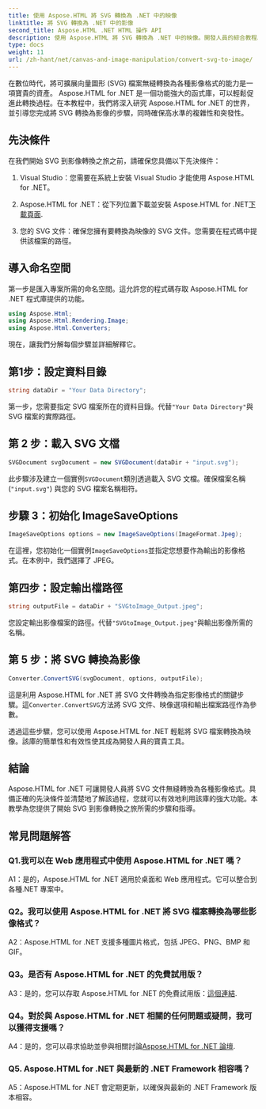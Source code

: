 ```yaml
---
title: 使用 Aspose.HTML 將 SVG 轉換為 .NET 中的映像
linktitle: 將 SVG 轉換為 .NET 中的影像
second_title: Aspose.HTML .NET HTML 操作 API
description: 使用 Aspose.HTML 將 SVG 轉換為 .NET 中的映像。開發人員的綜合教程。輕鬆將 SVG 文件轉換為 JPEG、PNG、BMP 和 GIF 格式。
type: docs
weight: 11
url: /zh-hant/net/canvas-and-image-manipulation/convert-svg-to-image/
---
```


在數位時代，將可擴展向量圖形 (SVG) 檔案無縫轉換為各種影像格式的能力是一項寶貴的資產。 Aspose.HTML for .NET 是一個功能強大的函式庫，可以輕鬆促進此轉換過程。在本教程中，我們將深入研究 Aspose.HTML for .NET 的世界，並引導您完成將 SVG 轉換為影像的步驟，同時確保高水準的複雜性和突發性。

## 先決條件

在我們開始 SVG 到影像轉換之旅之前，請確保您具備以下先決條件：

1. Visual Studio：您需要在系統上安裝 Visual Studio 才能使用 Aspose.HTML for .NET。

2.  Aspose.HTML for .NET：從下列位置下載並安裝 Aspose.HTML for .NET[下載頁面](https://releases.aspose.com/html/net/).

3. 您的 SVG 文件：確保您擁有要轉換為映像的 SVG 文件。您需要在程式碼中提供該檔案的路徑。

## 導入命名空間


第一步是匯入專案所需的命名空間。這允許您的程式碼存取 Aspose.HTML for .NET 程式庫提供的功能。

```csharp
using Aspose.Html;
using Aspose.Html.Rendering.Image;
using Aspose.Html.Converters;
```

現在，讓我們分解每個步驟並詳細解釋它。

## 第1步：設定資料目錄

```csharp
string dataDir = "Your Data Directory";
```

第一步，您需要指定 SVG 檔案所在的資料目錄。代替`"Your Data Directory"`與 SVG 檔案的實際路徑。

## 第 2 步：載入 SVG 文檔

```csharp
SVGDocument svgDocument = new SVGDocument(dataDir + "input.svg");
```

此步驟涉及建立一個實例`SVGDocument`類別透過載入 SVG 文檔。確保檔案名稱 (`"input.svg"`) 與您的 SVG 檔案名稱相符。

## 步驟 3：初始化 ImageSaveOptions

```csharp
ImageSaveOptions options = new ImageSaveOptions(ImageFormat.Jpeg);
```

在這裡，您初始化一個實例`ImageSaveOptions`並指定您想要作為輸出的影像格式。在本例中，我們選擇了 JPEG。

## 第四步：設定輸出檔路徑

```csharp
string outputFile = dataDir + "SVGtoImage_Output.jpeg";
```

您設定輸出影像檔案的路徑。代替`"SVGtoImage_Output.jpeg"`與輸出影像所需的名稱。

## 第 5 步：將 SVG 轉換為影像

```csharp
Converter.ConvertSVG(svgDocument, options, outputFile);
```

這是利用 Aspose.HTML for .NET 將 SVG 文件轉換為指定影像格式的關鍵步驟。這`Converter.ConvertSVG`方法將 SVG 文件、映像選項和輸出檔案路徑作為參數。

透過這些步驟，您可以使用 Aspose.HTML for .NET 輕鬆將 SVG 檔案轉換為映像。該庫的簡單性和有效性使其成為開發人員的寶貴工具。

## 結論

Aspose.HTML for .NET 可讓開發人員將 SVG 文件無縫轉換為各種影像格式。具備正確的先決條件並清楚地了解該過程，您就可以有效地利用該庫的強大功能。本教學為您提供了開始 SVG 到影像轉換之旅所需的步驟和指導。

## 常見問題解答

### Q1.我可以在 Web 應用程式中使用 Aspose.HTML for .NET 嗎？

A1：是的，Aspose.HTML for .NET 適用於桌面和 Web 應用程式。它可以整合到各種.NET 專案中。

### Q2。我可以使用 Aspose.HTML for .NET 將 SVG 檔案轉換為哪些影像格式？

A2：Aspose.HTML for .NET 支援多種圖片格式，包括 JPEG、PNG、BMP 和 GIF。

### Q3。是否有 Aspose.HTML for .NET 的免費試用版？

 A3：是的，您可以存取 Aspose.HTML for .NET 的免費試用版：[這個連結](https://releases.aspose.com/).

### Q4。對於與 Aspose.HTML for .NET 相關的任何問題或疑問，我可以獲得支援嗎？

 A4：是的，您可以尋求協助並參與相關討論[Aspose.HTML for .NET 論壇](https://forum.aspose.com/).

### Q5. Aspose.HTML for .NET 與最新的 .NET Framework 相容嗎？

A5：Aspose.HTML for .NET 會定期更新，以確保與最新的 .NET Framework 版本相容。
